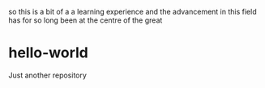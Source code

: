 so this is a bit of a a learning experience 
and the advancement in this field has for so long 
been at the centre 
of the great 
# hello-world
Just another repository 
